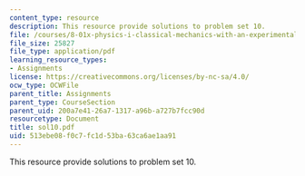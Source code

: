 ```yaml
---
content_type: resource
description: This resource provide solutions to problem set 10.
file: /courses/8-01x-physics-i-classical-mechanics-with-an-experimental-focus-fall-2002/513ebe08f0c7fc1d53ba63ca6ae1aa91_sol10.pdf
file_size: 25827
file_type: application/pdf
learning_resource_types:
- Assignments
license: https://creativecommons.org/licenses/by-nc-sa/4.0/
ocw_type: OCWFile
parent_title: Assignments
parent_type: CourseSection
parent_uid: 200a7e41-26a7-1317-a96b-a727b7fcc90d
resourcetype: Document
title: sol10.pdf
uid: 513ebe08-f0c7-fc1d-53ba-63ca6ae1aa91
---
```

This resource provide solutions to problem set 10.